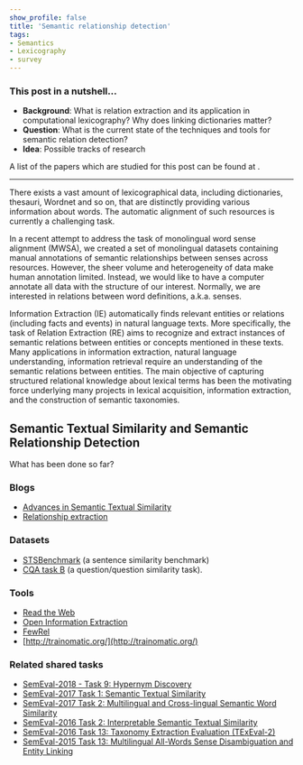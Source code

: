 ```yaml
---
show_profile: false
title: 'Semantic relationship detection'
tags:
- Semantics
- Lexicography
- survey
---
```


### This post in a nutshell...
- **Background**: What is relation extraction and its application in computational lexicography? Why does linking dictionaries matter?
- **Question**: What is the current state of the techniques and tools for semantic relation detection?
- **Idea**: Possible tracks of research

A list of the papers which are studied for this post can be found at []().

---


There exists a vast amount of lexicographical data, including dictionaries, thesauri, Wordnet and so on, that are distinctly providing various information about words. The automatic alignment of such resources is currently a challenging task.

In a recent attempt to address the task of monolingual word sense alignment (MWSA), we created a set of monolingual datasets containing manual annotations of semantic relationships between senses across resources. However, the sheer volume and heterogeneity of data make human annotation limited. Instead, we would like to have a computer annotate all data with the structure of our interest. Normally, we are interested in relations between word definitions, a.k.a. senses. 


Information Extraction (IE) automatically finds relevant entities or relations (including facts and events) in natural language texts. More specifically, the task of Relation Extraction (RE) aims to recognize and extract instances of semantic relations between entities or concepts mentioned in these texts. Many applications in information extraction, natural language understanding, information retrieval require an understanding of the semantic relations between entities. The main objective of capturing structured relational knowledge  about lexical terms has been the motivating force underlying many projects in lexical acquisition, information extraction, and the construction of semantic taxonomies. 


##  Semantic Textual Similarity and Semantic Relationship Detection

What has been done so far?


### Blogs
- [Advances in Semantic Textual Similarity](https://ai.googleblog.com/2018/05/advances-in-semantic-textual-similarity.html)
- [Relationship extraction](http://nlpprogress.com/english/relationship_extraction.html)


### Datasets 
- [STSBenchmark](http://ixa2.si.ehu.es/stswiki/index.php/STSbenchmark) (a sentence similarity benchmark)
- [CQA task B](http://alt.qcri.org/semeval2017/task3/) (a question/question similarity task).


### Tools

- [Read the Web](http://rtw.ml.cmu.edu/rtw/overview)
- [Open Information Extraction](https://openie.allenai.org/)
- [FewRel](http://www.zhuhao.me/fewrel/)
- [http://trainomatic.org/](http://trainomatic.org/)


### Related shared tasks
- [SemEval-2018 - Task 9: Hypernym Discovery](https://competitions.codalab.org/competitions/17119)
- [SemEval-2017 Task 1: Semantic Textual Similarity](http://alt.qcri.org/semeval2017/task1/)
- [SemEval-2017 Task 2: Multilingual and Cross-lingual Semantic Word Similarity](http://alt.qcri.org/semeval2017/task2/)
- [SemEval-2016 Task 2: Interpretable Semantic Textual Similarity](http://alt.qcri.org/semeval2016/task2/)
- [SemEval-2016 Task 13: Taxonomy Extraction Evaluation (TExEval-2)](http://alt.qcri.org/semeval2016/task13/)
- [SemEval-2015 Task 13: Multilingual All-Words Sense Disambiguation and Entity Linking](http://alt.qcri.org/semeval2015/task13/)



